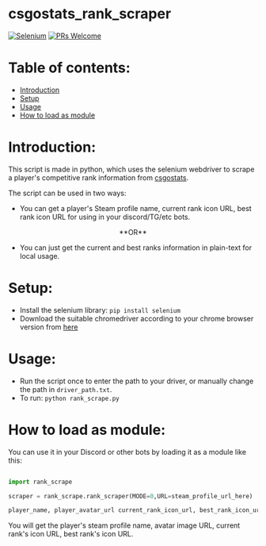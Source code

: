 # csgostats_rank_scraper

[![Selenium](https://img.shields.io/badge/Selenium-43B02A?style=for-the-badge&logo=Selenium&logoColor=white)](https://github.com/alexandresanlim/Badges4-README.md-Profile#-frameworks--library-) [![PRs Welcome](https://img.shields.io/badge/PRs-welcome-brightgreen.svg?style=flat-square)](https://makeapullrequest.com)

# Table of contents:
  - [Introduction](#introduction)
  - [Setup](#setup)
  - [Usage](#usage)
  - [How to load as module](#how-to-load-as-module)

# Introduction:
This script is made in python, which uses the selenium webdriver to scrape a player's competitive rank information from [csgostats](https://csgostats.gg).

The script can be used in two ways:
  * You can get a player's Steam profile name, current rank icon URL, best rank icon URL for using in your discord/TG/etc bots.
<p align="center">**OR**</p>
  
  * You can just get the current and best ranks information in plain-text for local usage.
 
# Setup:
* Install the selenium library: `pip install selenium`
* Download the suitable chromedriver according to your chrome browser version from [here](https://chromedriver.chromium.org/downloads)

# Usage:
* Run the script once to enter the path to your driver, or manually change the path in `driver_path.txt`.
* To run: `python rank_scrape.py`

# How to load as module:
You can use it in your Discord or other bots by loading it as a module like this:
```Python

import rank_scrape

scraper = rank_scrape.rank_scraper(MODE=0,URL=steam_profile_url_here)

player_name, player_avatar_url current_rank_icon_url, best_rank_icon_url = scraper.run()
```
You will get the player's steam profile name, avatar image URL, current rank's icon URL, best rank's icon URL.
